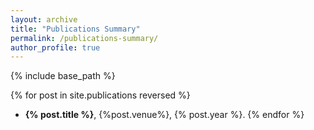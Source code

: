```yaml
---
layout: archive
title: "Publications Summary"
permalink: /publications-summary/
author_profile: true
---
```


{% include base_path %}

{% for post in site.publications reversed %}
* **{% post.title %}**, {%post.venue%}, {% post.year %}.
{% endfor %}
